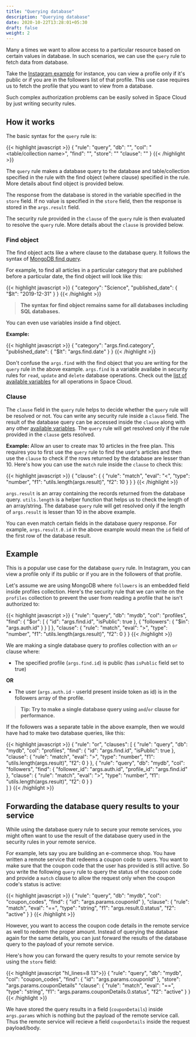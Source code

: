 ```yaml
---
title: "Querying database"
description: "Querying database"
date: 2020-10-22T13:28:01+05:30
draft: false
weight: 2
---
```


Many a times we want to allow access to a particular resource based on certain values in database. In such scenarios, we can use the `query` rule to fetch data from database.

Take the [Instagram example](#example) for instance, you can view a profile only if it's public or if you are in the followers list of that profile. This use case requires us to fetch the profile that you want to view from a database. 

Such complex authorization problems can be easily solved in Space Cloud by just writing security rules.

## How it works

The basic syntax for the `query` rule is:

{{< highlight javascript >}}
{
  "rule": "query",
  "db": "<alias name of the database to be queried>",
  "col": "<table/collection name>",
  "find": "<find object>",
  "store": "<variable to store the response>"
  "clause": "<clause>" 
}
{{< /highlight >}}

The `query` rule makes a database query to the database and table/collection specified in the rule with the find object (where clause) specified in the rule. More details about find object is provided below.

The response from the database is stored in the variable specified in the `store` field. If no value is specified in the `store` field, then the response is stored in the `args.result` field. 

The security rule provided in the `clause` of the `query` rule is then evaluated to resolve the `query` rule. More details about the `clause` is provided below.

### Find object

The find object acts like a where clause to the database query. It follows the syntax of [MongoDB find query](https://docs.mongodb.com/manual/reference/operator/query/).

For example, to find all articles in a particular category that are published before a particular date, the find object will look like this:  

{{< highlight javascript >}}
{
  "category": "Science",
  "published_date": { "$lt": "2019-12-31" }
}
{{< /highlight >}}

> **The syntax for find object remains same for all databases including SQL databases.**

You can even use variables inside a find object.

**Example:**

{{< highlight javascript >}}
{
  "category": "args.find.category",
  "published_date": { "$lt": "args.find.date" }
}
{{< /highlight >}}

Don't confuse the `args.find` with the find object that you are writing for the `query` rule in the above example. `args.find` is a variable availabe in security rules for `read`, `update` and `delete` database operations. Check out the [list of available variables](/security/security-rules/available-variables) for all operations in Space Cloud. 

### Clause

The `clause` field in the `query` rule helps to decide whether the `query` rule will be resolved or not. You can write any security rule inside a `clause` field. The result of the database query can be accessed inside the `clause` along with any other [available variables](/security/security-rules/available-variables). The `query` rule will get resolved only if the rule provided in the `clause` gets resolved.

**Example:** Allow an user to create max 10 articles in the free plan. This requires you to first use the `query` rule to find the user's articles and then use the `clause` to check if the rows returned by the database are lesser than 10. Here's how you can use the `match` rule inside the `clause` to check this:

{{< highlight javascript >}}
{
  "clause": {
    {
      "rule": "match",
      "eval": "<",
      "type": "number",
      "f1": "utils.length(args.result)",
      "f2": 10 
    }
  }
}
{{< /highlight >}}

`args.result` is an array containing the records returned from the database query. `utils.length` is a helper function that helps us to check the length of an array/string. The database `query` rule will get resolved only if the length of `args.result` is lesser than 10 in the above example.

You can even match certain fields in the database query response. For example, `args.result.0.id` in the above example would mean the `id` field of the first row of the database result.

## Example

This is a popular use case for the database `query` rule. In Instagram, you can view a profile only if its public or if you are in the followers of that profile.

Let's assume we are using MongoDB where `followers` is an embedded field inside profiles collection. Here's the security rule that we can write on the `profiles` collection to prevent the user from reading a profile that he isn't authorized to:

{{< highlight javascript >}}
{
  "rule": "query",
  "db": "mydb",
  "col": "profiles",
  "find": {
    "$or": [
      {
        "id": "args.find.id",
        "isPublic": true
      },
      {
        "followers": {
          "$in": "args.auth.id"
        }
      }
    ]
  },
  "clause": {
    "rule": "match",
     "eval": ">",
    "type": "number",
    "f1": "utils.length(args.result)",
    "f2": 0 
  }
}
{{< /highlight >}}

We are making a single database query to profiles collection with an `or` clause where:

- The specified profile (`args.find.id`) is public (has `isPublic` field set to true)

**OR**
- The user (`args.auth.id` - userId present inside token as id) is in the followers array of the profile.

> **Tip: Try to make a single database query using `and`/`or` clause for performance.** 

If the followers was a separate table in the above example, then we would have had to make two database queries, like this:

{{< highlight javascript >}}
{
  "rule": "or",
  "clauses": [
    {
      "rule": "query",
      "db": "mydb",
      "col": "profiles",
      "find": {
        "id": "args.find.id",
        "isPublic": true
      },
      "clause": {
        "rule": "match",
         "eval": ">",
        "type": "number",
        "f1": "utils.length(args.result)",
        "f2": 0 
      }
    },
    {
      "rule": "query",
      "db": "mydb",
      "col": "followers",
      "find": {
        "follower_id": "args.auth.id",
        "profile_id": "args.find.id"
      },
      "clause": {
        "rule": "match",
         "eval": ">",
        "type": "number",
        "f1": "utils.length(args.result)",
        "f2": 0 
      }
    }    
  ]
}
{{< /highlight >}}

## Forwarding the database query results to your service

While using the database query rule to secure your remote services, you might often want to use the result of the database query used in the security rules in your remote service.

For example, lets say you are building an e-commerce shop. You have written a remote service that redeems a coupon code to users. You want to make sure that the coupon code that the user has provided is still active. So you write the following `query` rule to query the status of the coupon code and provide a `match` clause to allow the request only when the coupon code's status is active:

{{< highlight javascript >}}
{
  "rule": "query",
  "db": "mydb",
  "col": "coupon_codes",
  "find": {
    "id": "args.params.couponId"
  },
  "clause": {
    "rule": "match",
     "eval": "==",
    "type": "string",
    "f1": "args.result.0.status",
    "f2": "active" 
  }
}
{{< /highlight >}}

However, you want to access the coupon code details in the remote service as well to redeem the proper amount. Instead of querying the database again for the same details, you can just forward the results of the database query to the payload of your remote service. 

Here's how you can forward the query results to your remote service by using the `store` field:

{{< highlight javascript "hl_lines=8 13">}}
{
  "rule": "query",
  "db": "mydb",
  "col": "coupon_codes",
  "find": {
    "id": "args.params.couponId"
  },
  "store": "args.params.couponDetails"
  "clause": {
    "rule": "match",
     "eval": "==",
    "type": "string",
    "f1": "args.params.couponDetails.0.status",
    "f2": "active" 
  }
}
{{< /highlight >}}

We have stored the query results in a field (`couponDetails`) inside `args.params` which is nothing but the payload of the remote service call. Thus the remote service will recieve a field `couponDetails` inside the request payload/body.

